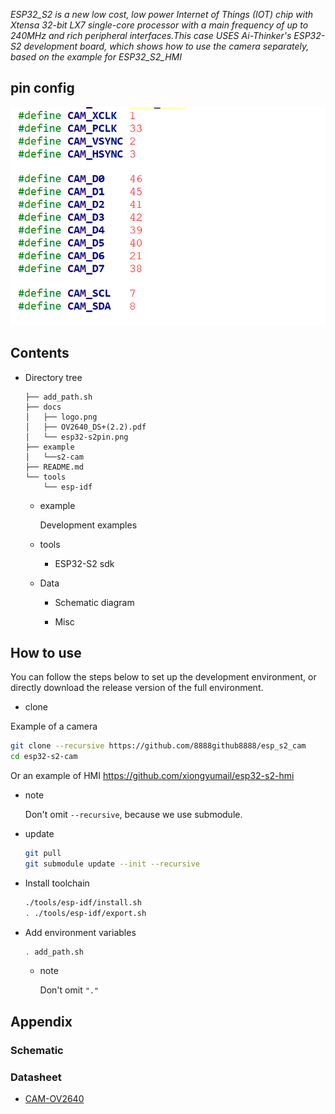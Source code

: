 

_ESP32_S2 is a new low cost, low power Internet of Things (IOT) chip with Xtensa 32-bit LX7 single-core processor with a main frequency of up to 240MHz and rich peripheral interfaces.This case USES Ai-Thinker's ESP32-S2 development board, which shows how to use the camera separately, based on the example for ESP32_S2_HMI_

## pin config
![esp32-s2pin.png](docs/esp32-s2pin.png)

## Contents

* Directory tree

    ```
    ├── add_path.sh
    ├── docs
    │   ├── logo.png
    │   ├── OV2640_DS+(2.2).pdf
    │   └── esp32-s2pin.png
    ├── example
    │   └──s2-cam
    ├── README.md
    └── tools
        └── esp-idf
    ```

    * example

      Development examples

    * tools

      * ESP32-S2 sdk

    * Data

      * Schematic diagram

      * Misc

## How to use

You can follow the steps below to set up the development environment, or directly download the release version of the full environment.

* clone

Example of a camera

  ```bash
  git clone --recursive https://github.com/8888github8888/esp_s2_cam
  cd esp32-s2-cam
  ```
  Or an example of HMI https://github.com/xiongyumail/esp32-s2-hmi

  * note

    Don't omit `--recursive`, because we use submodule.

* update

  ```bash
  git pull
  git submodule update --init --recursive
  ```

* Install toolchain

  ```bash
  ./tools/esp-idf/install.sh
  . ./tools/esp-idf/export.sh
  ```

* Add environment variables

  ```bash
  . add_path.sh
  ```
  * note

    Don't omit `"."`

## Appendix

### Schematic

### Datasheet

* [CAM-OV2640](docs/OV2640_DS+(2.2).pdf)
